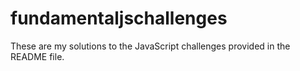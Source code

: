 # fundamentaljschallenges
 These are my solutions to the JavaScript challenges provided in the README file.
